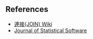 ## References
* [連接(JOIN) Wiki](https://zh.wikipedia.org/wiki/%E8%BF%9E%E6%8E%A5)
* [Journal of Statistical Software](https://www.jstatsoft.org/article/view/v040i01)
